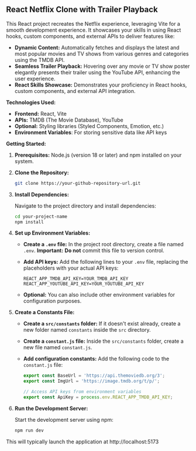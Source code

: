 ## React Netflix Clone with Trailer Playback 

This React project recreates the Netflix experience, leveraging Vite for a smooth development experience. It showcases your skills in using React hooks, custom components, and external APIs to deliver features like:

* **Dynamic Content:** Automatically fetches and displays the latest and most popular movies and TV shows from various genres and categories using the TMDB API.
* **Seamless Trailer Playback:** Hovering over any movie or TV show poster elegantly presents their trailer using the YouTube API, enhancing the user experience.
* **React Skills Showcase:** Demonstrates your proficiency in React hooks, custom components, and external API integration.


**Technologies Used:**

* **Frontend:** React, Vite
* **APIs:** TMDB (The Movie Database), YouTube
* **Optional:** Styling libraries (Styled Components, Emotion, etc.)
* **Environment Variables**: For storing sensitive data like API keys

**Getting Started:**

1. **Prerequisites:** Node.js (version 18 or later) and npm installed on your system.

2. **Clone the Repository:**

   ```bash
   git clone https://your-github-repository-url.git
   ```

3. **Install Dependencies:**

   Navigate to the project directory and install dependencies:

   ```bash
   cd your-project-name
   npm install
   ```

4. **Set up Environment Variables:**

   - **Create a `.env` file:** In the project root directory, create a file named `.env`. **Important:** **Do not** commit this file to version control.
   - **Add API keys:** Add the following lines to your `.env` file, replacing the placeholders with your actual API keys:

     ```
     REACT_APP_TMDB_API_KEY=YOUR_TMDB_API_KEY
     REACT_APP_YOUTUBE_API_KEY=YOUR_YOUTUBE_API_KEY
     ```

   - **Optional:** You can also include other environment variables for configuration purposes.

5. **Create a Constants File:**

   - **Create a `src/constants` folder:** If it doesn't exist already, create a new folder named `constants` inside the `src` directory.
   - **Create a `constant.js` file:** Inside the `src/constants` folder, create a new file named `constant.js`.
   - **Add configuration constants:** Add the following code to the `constant.js` file:

     ```javascript
     export const BaseUrl = 'https://api.themoviedb.org/3';
     export const ImgUrl = 'https://image.tmdb.org/t/p/';

     // Access API keys from environment variables
     export const ApiKey = process.env.REACT_APP_TMDB_API_KEY;
     ```

6. **Run the Development Server:**

   Start the development server using npm:

   ```bash
   npm run dev
   ```

This will typically launch the application at http://localhost:5173